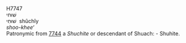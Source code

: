 <body>
  <p>H7747<br>  שׁוּחי  <br> שׁוּחִי  ‎  shûchı̂y  <br><i>shoo-khee‘ </i><br>Patronymic from <a href="h7744.htm">7744</a>  a <i>Shuchite</i> or descendant of Shuach: - Shuhite.<br></p>
 </body>